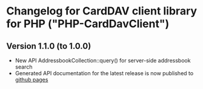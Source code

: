 # Changelog for CardDAV client library for PHP ("PHP-CardDavClient")

## Version 1.1.0 (to 1.0.0)

- New API AddressbookCollection::query() for server-side addressbook search
- Generated API documentation for the latest release is now published to
  [github pages](https://mstilkerich.github.io/carddavclient/)

<!-- vim: set ts=4 sw=4 expandtab fenc=utf8 ff=unix tw=120: -->
